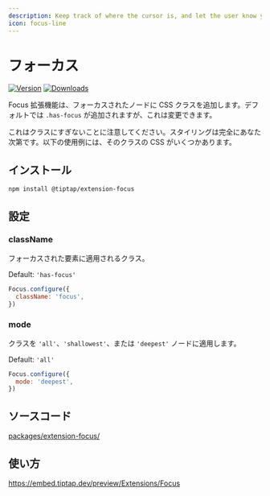```yaml
---
description: Keep track of where the cursor is, and let the user know you know it.
icon: focus-line
---
```


# フォーカス

[![Version](https://img.shields.io/npm/v/@tiptap/extension-focus.svg?label=version)](https://www.npmjs.com/package/@tiptap/extension-focus)
[![Downloads](https://img.shields.io/npm/dm/@tiptap/extension-focus.svg)](https://npmcharts.com/compare/@tiptap/extension-focus?minimal=true)

<!-- The Focus extension adds a CSS class to focused nodes. By default it adds `.has-focus`, but you can change that. -->

<!-- Note that it’s only a class, the styling is totally up to you. The usage example below has some CSS for that class. -->

Focus 拡張機能は、フォーカスされたノードに CSS クラスを追加します。デフォルトでは `.has-focus` が追加されますが、これは変更できます。

これはクラスにすぎないことに注意してください。スタイリングは完全にあなた次第です。以下の使用例には、そのクラスの CSS がいくつかあります。

## インストール

```bash
npm install @tiptap/extension-focus
```

## 設定

### className

<!-- The class that is applied to the focused element. -->

フォーカスされた要素に適用されるクラス。

Default: `'has-focus'`

```js
Focus.configure({
  className: 'focus',
})
```

### mode

<!-- Apply the class to `'all'`, the `'shallowest'` or the `'deepest'` node. -->

クラスを `'all'`、`'shallowest'`、または `'deepest'` ノードに適用します。

Default: `'all'`

```js
Focus.configure({
  mode: 'deepest',
})
```

## ソースコード

[packages/extension-focus/](https://github.com/ueberdosis/tiptap/blob/main/packages/extension-focus/)

## 使い方

https://embed.tiptap.dev/preview/Extensions/Focus
